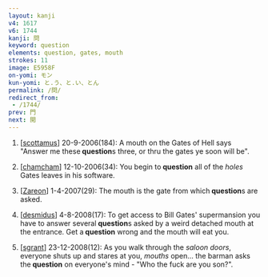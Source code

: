 ```yaml
---
layout: kanji
v4: 1617
v6: 1744
kanji: 問
keyword: question
elements: question, gates, mouth
strokes: 11
image: E5958F
on-yomi: モン
kun-yomi: と.う、と.い、とん
permalink: /問/
redirect_from:
 - /1744/
prev: 門
next: 閲
---
```


1) [<a href="http://kanji.koohii.com/profile/scottamus">scottamus</a>] 20-9-2006(184): A mouth on the Gates of Hell says &quot;Answer me these<strong> question</strong>s three, or thru the gates ye soon will be&quot;.

2) [<a href="http://kanji.koohii.com/profile/chamcham">chamcham</a>] 12-10-2006(34): You begin to<strong> question</strong> all of the <em>holes</em> Gates leaves in his software.

3) [<a href="http://kanji.koohii.com/profile/Zareon">Zareon</a>] 1-4-2007(29): The mouth is the gate from which<strong> question</strong>s are asked.

4) [<a href="http://kanji.koohii.com/profile/desmidus">desmidus</a>] 4-8-2008(17): To get access to Bill Gates&#039; supermansion you have to answer several<strong> question</strong>s asked by a weird detached mouth at the entrance. Get a<strong> question</strong> wrong and the mouth will eat you.

5) [<a href="http://kanji.koohii.com/profile/sgrant">sgrant</a>] 23-12-2008(12): As you walk through the <em>saloon doors</em>, everyone shuts up and stares at you, <em>mouths</em> open... the barman asks the<strong> question</strong> on everyone&#039;s mind - &quot;Who the fuck are you son?&quot;.

